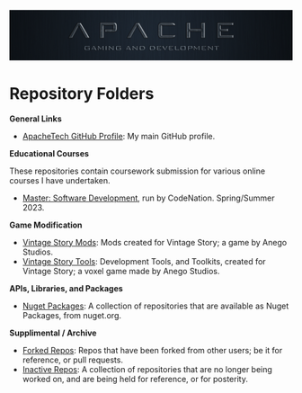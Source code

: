 ![ApacheTech Logo](/profile/ApacheTech.png)

# Repository Folders

**General Links**
 * [ApacheTech GitHub Profile](https://github.com/ApacheTech): My main GitHub profile.

**Educational Courses**

These repositories contain coursework submission for various online courses I have undertaken.
 * [Master: Software Development](https://github.com/orgs/PCM-M46-Coursework/repositories), run by CodeNation. Spring/Summer 2023.

**Game Modification**
 * [Vintage Story Mods](https://github.com/orgs/ApacheTech-VintageStory-Mods/repositories): Mods created for Vintage Story; a game by Anego Studios.
 * [Vintage Story Tools](https://github.com/orgs/ApacheTech-VintageStory-Tools/repositories): Development Tools, and Toolkits, created for Vintage Story; a voxel game made by Anego Studios.

**APIs, Libraries, and Packages**
 * [Nuget Packages](https://github.com/orgs/ApacheTech-Nuget-Packages/repositories): A collection of repositories that are available as Nuget Packages, from nuget.org.

**Supplimental / Archive**
 * [Forked Repos](https://github.com/orgs/ApacheTech-Forked-Repos/repositories): Repos that have been forked from other users; be it for reference, or pull requests.
 * [Inactive Repos](https://github.com/orgs/ApacheTech-Inactive-Repos/repositories): A collection of repositories that are no longer being worked on, and are being held for reference, or for posterity.
